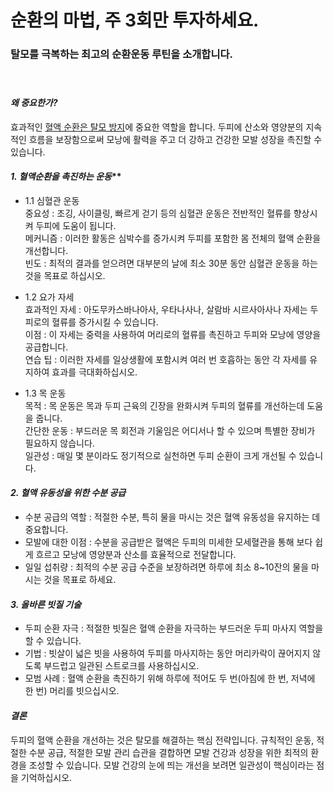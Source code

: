 
# 순환의 마법, 주 3회만 투자하세요.  
### 탈모를 극복하는 최고의 순환운동 루틴을 소개합니다.
　  
#### ***왜 중요한가?***  
효과적인 [혈액 순환은 탈모 방지](/m04/m0403/m040302)에 중요한 역할을 합니다. 두피에 산소와 영양분의 지속적인 흐름을 보장함으로써 모낭에 활력을 주고 더 강하고 건강한 모발 성장을 촉진할 수 있습니다.  
  

####  *1.  혈액순환을 촉진하는 운동***  
 
 -  1.1 심혈관 운동  
중요성 : 조깅, 사이클링, 빠르게 걷기 등의 심혈관 운동은 전반적인 혈류를 향상시켜 두피에 도움이 됩니다.  
메커니즘 : 이러한 활동은 심박수를 증가시켜 두피를 포함한 몸 전체의 혈액 순환을 개선합니다.  
빈도 : 최적의 결과를 얻으려면 대부분의 날에 최소 30분 동안 심혈관 운동을 하는 것을 목표로 하십시오.  
  
 - 1.2 요가 자세  
효과적인 자세 : 아도무카스바나아사, 우타나사나, 살람바 시르사아사나 자세는 두피로의 혈류를 증가시킬 수 있습니다.  
이점 : 이 자세는 중력을 사용하여 머리로의 혈류를 촉진하고 두피와 모낭에 영양을 공급합니다.  
연습 팁 : 이러한 자세를 일상생활에 포함시켜 여러 번 호흡하는 동안 각 자세를 유지하여 효과를 극대화하십시오.  
  
 - 1.3 목 운동  
목적 : 목 운동은 목과 두피 근육의 긴장을 완화시켜 두피의 혈류를 개선하는데 도움을 줍니다.  
간단한 운동 : 부드러운 목 회전과 기울임은 어디서나 할 수 있으며 특별한 장비가 필요하지 않습니다.  
일관성 : 매일 몇 분이라도 정기적으로 실천하면 두피 순환이 크게 개선될 수 있습니다.  
  
#### ***2. 혈액 유동성을 위한 수분 공급***  
 - 수분 공급의 역할 : 적절한 수분, 특히 물을 마시는 것은 혈액 유동성을 유지하는 데 중요합니다.  
 - 모발에 대한 이점 : 수분을 공급받은 혈액은 두피의 미세한 모세혈관을 통해 보다 쉽게 ​​흐르고 모낭에 영양분과 산소를 ​​효율적으로 전달합니다.  
 - 일일 섭취량 : 최적의 수분 공급 수준을 보장하려면 하루에 최소 8~10잔의 물을 마시는 것을 목표로 하세요.  
  
#### ***3. 올바른 빗질 기술***  
 - 두피 순환 자극 : 적절한 빗질은 혈액 순환을 자극하는 부드러운 두피 마사지 역할을 할 수 있습니다.  
 - 기법 : 빗살이 넓은 빗을 사용하여 두피를 마사지하는 동안 머리카락이 끊어지지 않도록 부드럽고 일관된 스트로크를 사용하십시오.  
 - 모범 사례 : 혈액 순환을 촉진하기 위해 하루에 적어도 두 번(아침에 한 번, 저녁에 한 번) 머리를 빗으십시오.  
  
#### ***결론***    
두피의 혈액 순환을 개선하는 것은 탈모를 해결하는 핵심 전략입니다. 규칙적인 운동, 적절한 수분 공급, 적절한 모발 관리 습관을 결합하면 모발 건강과 성장을 위한 최적의 환경을 조성할 수 있습니다. 모발 건강의 눈에 띄는 개선을 보려면 일관성이 핵심이라는 점을 기억하십시오.

<!--stackedit_data:
eyJoaXN0b3J5IjpbLTExMzkzMjA3MDAsMTYwNjgyNzkwMCwtMT
Q5Njc0OTA1NiwtMTIzNjUzNTEzMF19
-->